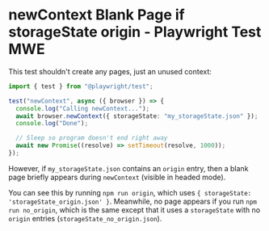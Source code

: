 # newContext Blank Page if storageState origin - Playwright Test MWE

This test shouldn't create any pages, just an unused context:

```ts
import { test } from "@playwright/test";

test("newContext", async ({ browser }) => {
  console.log("Calling newContext...");
  await browser.newContext({ storageState: "my_storageState.json" });
  console.log("Done");

  // Sleep so program doesn't end right away
  await new Promise((resolve) => setTimeout(resolve, 1000));
});
```

However, if `my_storageState.json` contains an `origin` entry, then a blank page briefly appears during `newContext` (visible in headed mode).

You can see this by running `npm run origin`, which uses `{ storageState: 'storageState_origin.json' }`. Meanwhile, no page appears if you run `npm run no_origin`, which is the same except that it uses a `storageState` with no `origin` entries (`storageState_no_origin.json`).
